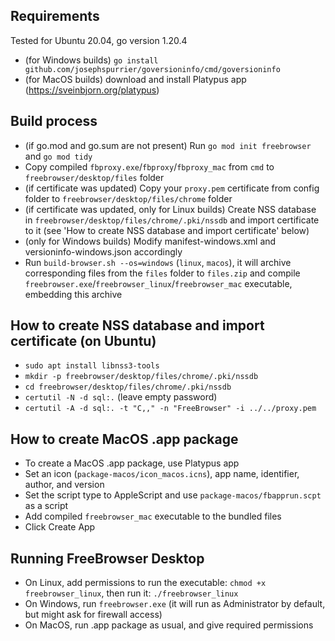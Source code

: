 ## Requirements

Tested for Ubuntu 20.04, go version 1.20.4

- (for Windows builds) `go install github.com/josephspurrier/goversioninfo/cmd/goversioninfo`
- (for MacOS builds) download and install Platypus app (https://sveinbjorn.org/platypus)

## Build process

- (if go.mod and go.sum are not present) Run `go mod init freebrowser` and `go mod tidy`
- Copy compiled `fbproxy.exe`/`fbproxy`/`fbproxy_mac` from `cmd` to `freebrowser/desktop/files` folder
- (if certificate was updated) Copy your `proxy.pem` certificate from config folder to `freebrowser/desktop/files/chrome` folder
- (if certificate was updated, only for Linux builds) Create NSS database in `freebrowser/desktop/files/chrome/.pki/nssdb` and import certificate to it (see 'How to create NSS database and import certificate' below)
- (only for Windows builds) Modify manifest-windows.xml and versioninfo-windows.json accordingly
- Run `build-browser.sh --os=windows` (`linux`, `macos`), it will archive corresponding files from the `files` folder to `files.zip` and compile `freebrowser.exe`/`freebrowser_linux`/`freebrowser_mac` executable, embedding this archive

## How to create NSS database and import certificate (on Ubuntu)

- `sudo apt install libnss3-tools`
- `mkdir -p freebrowser/desktop/files/chrome/.pki/nssdb`
- `cd freebrowser/desktop/files/chrome/.pki/nssdb`
- `certutil -N -d sql:.` (leave empty password)
- `certutil -A -d sql:. -t "C,," -n "FreeBrowser" -i ../../proxy.pem`

## How to create MacOS .app package

- To create a MacOS .app package, use Platypus app
- Set an icon (`package-macos/icon_macos.icns`), app name, identifier, author, and version
- Set the script type to AppleScript and use `package-macos/fbapprun.scpt` as a script
- Add compiled `freebrowser_mac` executable to the bundled files
- Click Create App

## Running FreeBrowser Desktop

- On Linux, add permissions to run the executable: `chmod +x freebrowser_linux`, then run it: `./freebrowser_linux`
- On Windows, run `freebrowser.exe` (it will run as Administrator by default, but might ask for firewall access)
- On MacOS, run .app package as usual, and give required permissions